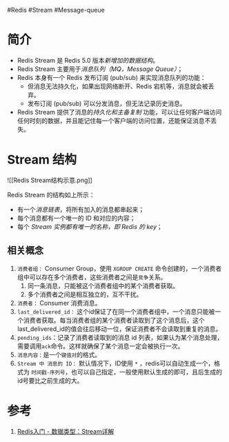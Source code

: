 #Redis #Stream #Message-queue

# 简介
- Redis Stream 是 Redis 5.0 版本*新增加的数据结构*。
- Redis Stream 主要用于*消息队列（MQ，Message Queue）*；
- Redis 本身有一个 Redis 发布订阅 (pub/sub) 来实现消息队列的功能：
	- 但消息无法持久化，如果出现网络断开、Redis 宕机等，消息就会被丢弃。
	- 发布订阅 (pub/sub) 可以分发消息，但无法记录历史消息。
- Redis Stream 提供了消息的*持久化和主备复制* 功能，可以让任何客户端访问任何时刻的数据，并且能记住每一个客户端的访问位置，还能保证消息不丢失。


# Stream 结构

![[Redis Stream结构示意.png]]


Redis Stream 的结构如上所示：
- 有一个*消息链表*，将所有加入的消息都串起来；
- 每个消息都有一个唯一的 ID 和对应的内容；
- 每个 *Stream 实例都有唯一的名称，即 Redis 的 key*；

## 相关概念
1.  `消费者组：` Consumer Group，使用 `XGROUP CREATE` 命令创建的，一个消费者组中可以存在多个消费者，这些消费者之间是`竞争`关系。
    1.  同一条消息，只能被这个消费者组中的某个消费者获取。
    2.  多个消费者之间是相互独立的，互不干扰。
2.  `消费者：` Consumer 消费消息。
3.  `last_delivered_id：` 这个id保证了在同一个消费者组中，一个消息只能被一个消费者获取。每当消费者组的某个消费者读取到了这个消息后，这个last_delivered_id的值会往后移动一位，保证消费者不会读取到重复的消息。
4.  `pending_ids`：记录了消费者读取到的消息 id 列表，如果认为某个消息处理，需要调用`ack`命令。这样就确保了某个消息一定会被执行一次。
5.  `消息内容：`是一个`键值对`的格式。
6.  `Stream 中 消息的 ID：` 默认情况下，ID使用 `*` ，redis可以自动生成一个，格式为 `时间戳-序列号`，也可以自己指定，一般使用默认生成的即可，且后生成的id号要比之前生成的大。




# 参考
1. [Redis入门 - 数据类型：Stream详解 ](https://www.cnblogs.com/pengdai/p/14664214.html)